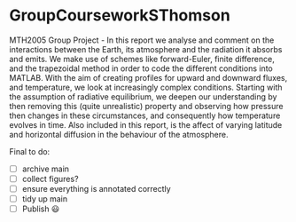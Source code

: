 # GroupCourseworkSThomson
MTH2005 Group Project - In this report we analyse and comment on the interactions between the Earth, its atmosphere and the radiation it absorbs and emits. We make use of schemes like forward-Euler, finite difference, and the trapezoidal method in order to code the different conditions into MATLAB. With the aim of creating profiles for upward and downward fluxes, and temperature, we look at increasingly complex conditions. Starting with the assumption of radiative equilibrium, we deepen our understanding by then removing this (quite unrealistic) property and observing how pressure then changes in these circumstances, and consequently how temperature evolves in time. Also included in this report, is the affect of varying latitude and horizontal diffusion in the behaviour of the atmosphere. 

Final to do:  
- [ ] archive main  
- [ ] collect figures?  
- [ ] ensure everything is annotated correctly  
- [ ] tidy up main  
- [ ] Publish 😃  
